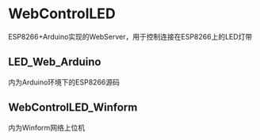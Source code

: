 # WebControlLED
ESP8266+Arduino实现的WebServer，用于控制连接在ESP8266上的LED灯带
## LED_Web_Arduino
内为Arduino环境下的ESP8266源码
## WebControlLED_Winform
内为Winform网络上位机

